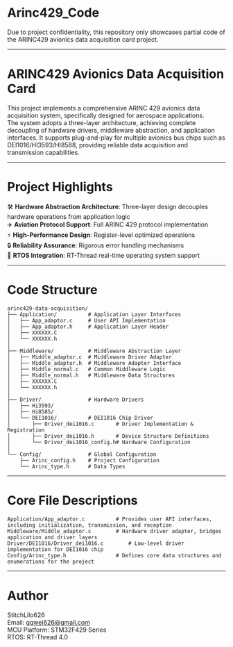 # Arinc429_Code
Due to project confidentiality, this repository only showcases partial code of the ARINC429 avionics data acquisition card project.
***
# ARINC429 Avionics Data Acquisition Card
This project implements a comprehensive ARINC 429 avionics data acquisition system, specifically designed for aerospace applications.  
The system adopts a three-layer architecture, achieving complete decoupling of hardware drivers, middleware abstraction, and application interfaces. It supports plug-and-play for multiple avionics bus chips such as DEI1016/HI3593/HI8588, providing reliable data acquisition and transmission capabilities.
***

# Project Highlights
🛠️ **Hardware Abstraction Architecture**: Three-layer design decouples hardware operations from application logic  
✈️ **Aviation Protocol Support**: Full ARINC 429 protocol implementation  
⚡ **High-Performance Design**: Register-level optimized operations  
🔒 **Reliability Assurance**: Rigorous error handling mechanisms  
🔄 **RTOS Integration**: RT-Thread real-time operating system support
***
# Code Structure
    
    arinc429-data-acquisition/  
    ├── Application/          # Application Layer Interfaces  
    │   ├── App_adaptor.c     # User API Implementation  
    │   ├── App_adaptor.h     # Application Layer Header  
    │   ├── XXXXXX.C    
    │   └── XXXXXX.h    
    │  
    ├── Middleware/           # Middleware Abstraction Layer  
    │   ├── Middle_adaptor.c  # Middleware Driver Adapter  
    │   ├── Middle_adaptor.h  # Middleware Adapter Interface  
    │   ├── Middle_normal.c   # Common Middleware Logic  
    │   ├── Middle_normal.h   # Middleware Data Structures  
    │   ├── XXXXXX.C    
    │   └── XXXXXX.h    
    │  
    ├── Driver/               # Hardware Drivers  
    │   ├── Hi3593/            
    │   ├── Hi8585/   
    │   └── DEI1016/          # DEI1016 Chip Driver  
    │       ├── Driver_dei1016.c       # Driver Implementation & Registration  
    │       ├── Driver_dei1016.h       # Device Structure Definitions  
    │       └── Driver_dei1016_config.h# Hardware Configuration           
    │  
    └── Config/               # Global Configuration    
        ├── Arinc_config.h    # Project Configuration  
        └── Arinc_type.h      # Data Types
***
# Core File Descriptions                           
    Application/App_adaptor.c	       # Provides user API interfaces, including initialization, transmission, and reception  
    Middleware/Middle_adaptor.c	       # Hardware driver adapter, bridges application and driver layers  
    Driver/DEI1016/Driver_dei1016.c	       # Low-level driver implementation for DEI1016 chip  
    Config/Arinc_type.h	               # Defines core data structures and enumerations for the project
***

# Author
​​StitchLilo626​​  
Email: qgwei626@gmail.com  
MCU Platform: STM32F429 Series  
RTOS: RT-Thread 4.0
